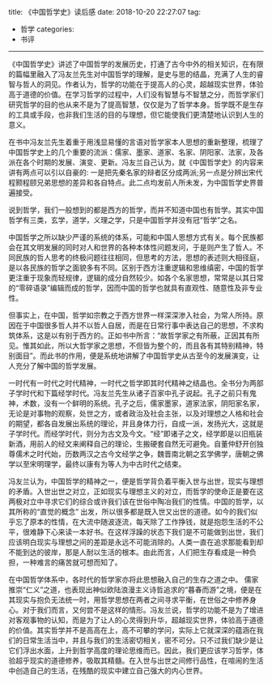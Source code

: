 title: 《中国哲学史》读后感
date: 2018-10-20 22:27:07
tag:
- 哲学
categories:
- 书评

---

《中国哲学史》讲述了中国哲学的发展历史，打通了古今中外的相关知识，在有限的篇幅里融入了冯友兰先生对中国哲学的理解，是史与思的结晶，充满了人生的睿智与哲人的洞见。作者认为，哲学的功能在于提高人的心灵，超越现实世界，体验高于道德的价值。在学习哲学的过程中，人们没有智慧与不智慧之分，而哲学家们研究哲学的目的也从来不是为了提高智慧，仅仅是为了哲学本身。哲学既不是生存的工具或手段，也非我们生活的目的与理想，但它能使我们更清楚地认识到人生的意义。

<!-- more -->

在书中冯友兰先生着重于用浅显易懂的言语对哲学家本人思想的重新整理，梳理了中国哲学史上的几个重要的流派：儒家、墨家、道家、名家、阴阳家、法家，及各派在各个时期的发展、演变、更新。冯友兰自己认为，就《中国哲学史》的内容来讲有两点可以引以自豪的: 一是把先秦名家的辩者区分成两派;另一点是分辨出宋代程颢程颐兄弟思想的差异和各自特点。此二点均发前人所未发，为中国哲学史界普遍接受。

说到哲学，我们一般想到的都是西方的哲学，而并不知道中国也有哲学。其实中国哲学有三类，玄学，道学，义理之学，只是中国哲学并没有冠“哲学”之名。

中国哲学之所以缺少严谨的系统的体系，可能和中国人思想方式有关。每个民族都会在其文明发展的同时对人和世界的各种本体性问题发问，于是则产生了哲人。不同民族的哲人思考的终极问题往往相同，但思考的方法，思想的表述则大相径庭，是以各民族的哲学之面貌多有不同。区别于西方注重逻辑和思维缜密，中国的哲学更注重于现象而轻规律，逻辑的成分自然较少。如各个名家思想，常常是以其日常的“零碎语录”编辑而成的哲学，因而中国的哲学也就具有直观性、随意性及非专业性。

但事实上，在中国，哲学如宗教之于西方世界一样深深渗入社会，为常人所持。原因在于中国很多哲人并不以哲人自居，而是在日常行事中表达自己的思想，不求构筑体系，这是以有别于西方的。正如书中所言：“故哲学家之有所蔽，正因其有所见。惟其如此，所以大哲学家之思想，不但皆为整个的，而且各有其特别精神，特别面目”。而此书的作用，便是系统地讲解了中国哲学史从古至今的发展演变，让人充分了解中国的哲学发展。

一时代有一时代之时代精神，一时代之哲学即其时代精神之结晶也。全书分为两部子学时代和下篇经学时代。冯友兰先生从诸子百家中孔子说起。孔子之前只有鬼神，术数，没有一个鲜明的系统。孔子之后，儒家墨家，道家法家，阴阳家名家，无论是对事物的观察，处世之方，或者政治及社会主张，以及对理想之人格和社会的期望，都各自发展出系统的理论，并且身体力行，自成一派，发扬光大，这就是子学时代。而经学时代，则分为古文及今文。“经”即诸子之文，经学即是以旧瓶装新酒，用前人的经文来阐释自己的理论，生搬硬套自然无可避免。自董仲舒开创独尊儒术之时代始，历数两汉之古今文经学之争，魏晋南北朝之玄学佛学，唐朝之佛学以至宋明理学，最终以康有为等人为中古时代之结束。

冯友兰认为，中国哲学的精神之一，便是哲学背负着平衡入世与出世，现实与理想的矛盾。入世出世之对立，正如现实与理想主义的对立，而哲学的使命正是要在这两极对立中寻求它们的综合或许我们该在世俗中陶冶我们的性情。中国的哲学，以其所称的“直觉的概念” 出发，所以很多都是既入世又出世的道德。如今的我们似乎忘了原本的性情，在大流中随波逐流，每天除了工作挣钱，就是抱怨生活的不公平，很难静下心来读一本好书。在这样浮躁的状态下我们是不可能做到出世，我们应该明白现实与理想之间的差距是永远不可能消除的。人类一直在追求那能看到却不能到达的彼岸，那是人耐以生活的根本。由此而言，人们把生存看成是一种负担，一种难言的痛苦就可想而知了。

在中国哲学体系中，各时代的哲学家亦将此思想融入自己的生存之道之中。 儒家推崇“仁义”之道，也表现出神似欧陆浪漫主义诗哲追求的“暮春而游”之境，便是在其现实与抱负无法统一时，用哲学思想在两者之间寻求平衡，在世俗之中修养身心。对于我们而言，又何尝不是这样的情形。冯友兰说，哲学的功能不是为了增进对客观事物的认知，而是为了让人的心灵得到升华，超越现实世界，体验高于道德的价值。其实哲学并不是高高在上，高不可攀的学问，实际上它就深深的蕴涵在我们的日常生活当中，并且与我们的生活密切相关，密不可分。只不过我们缺少是让它们浮出水面，上升到哲学高度的理论思维而已。因此，我们更应该学习哲学，体验超乎现实的道德修养，吸取其精髓。在入世与出世之间修行品性，在喧闹的生活中创造自己的生活，在残酷的现实中建立自己强大的内心世界。



 